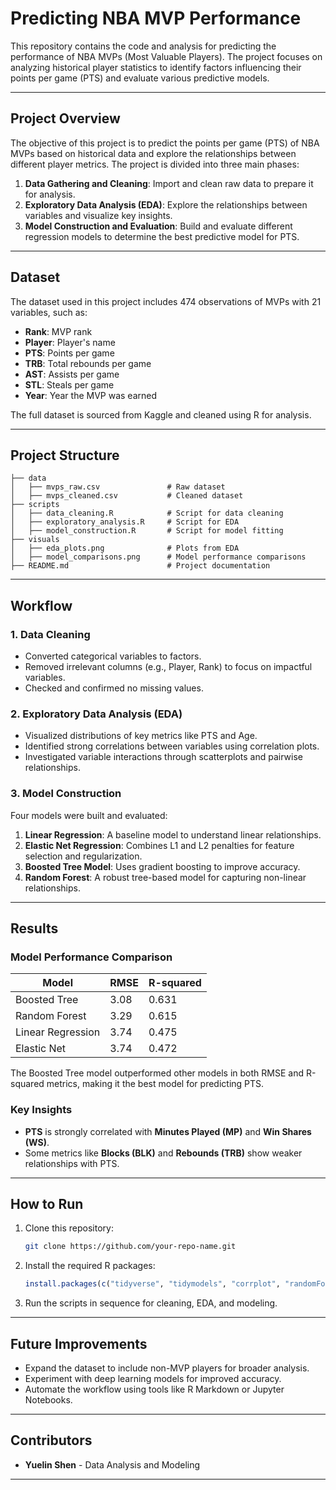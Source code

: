# Predicting NBA MVP Performance

This repository contains the code and analysis for predicting the performance of NBA MVPs (Most Valuable Players). The project focuses on analyzing historical player statistics to identify factors influencing their points per game (PTS) and evaluate various predictive models.

---

## Project Overview

The objective of this project is to predict the points per game (PTS) of NBA MVPs based on historical data and explore the relationships between different player metrics. The project is divided into three main phases:

1. **Data Gathering and Cleaning**: Import and clean raw data to prepare it for analysis.
2. **Exploratory Data Analysis (EDA)**: Explore the relationships between variables and visualize key insights.
3. **Model Construction and Evaluation**: Build and evaluate different regression models to determine the best predictive model for PTS.

---

## Dataset

The dataset used in this project includes 474 observations of MVPs with 21 variables, such as:

- **Rank**: MVP rank
- **Player**: Player's name
- **PTS**: Points per game
- **TRB**: Total rebounds per game
- **AST**: Assists per game
- **STL**: Steals per game
- **Year**: Year the MVP was earned

The full dataset is sourced from Kaggle and cleaned using R for analysis.

---

## Project Structure

```
├── data
│   ├── mvps_raw.csv               # Raw dataset
│   ├── mvps_cleaned.csv           # Cleaned dataset
├── scripts
│   ├── data_cleaning.R            # Script for data cleaning
│   ├── exploratory_analysis.R     # Script for EDA
│   ├── model_construction.R       # Script for model fitting
├── visuals
│   ├── eda_plots.png              # Plots from EDA
│   ├── model_comparisons.png      # Model performance comparisons
├── README.md                      # Project documentation
```

---

## Workflow

### 1. Data Cleaning
- Converted categorical variables to factors.
- Removed irrelevant columns (e.g., Player, Rank) to focus on impactful variables.
- Checked and confirmed no missing values.

### 2. Exploratory Data Analysis (EDA)
- Visualized distributions of key metrics like PTS and Age.
- Identified strong correlations between variables using correlation plots.
- Investigated variable interactions through scatterplots and pairwise relationships.

### 3. Model Construction
Four models were built and evaluated:

1. **Linear Regression**: A baseline model to understand linear relationships.
2. **Elastic Net Regression**: Combines L1 and L2 penalties for feature selection and regularization.
3. **Boosted Tree Model**: Uses gradient boosting to improve accuracy.
4. **Random Forest**: A robust tree-based model for capturing non-linear relationships.

---

## Results

### Model Performance Comparison

| Model           | RMSE  | R-squared |
|------------------|-------|-----------|
| Boosted Tree     | 3.08  | 0.631     |
| Random Forest    | 3.29  | 0.615     |
| Linear Regression| 3.74  | 0.475     |
| Elastic Net      | 3.74  | 0.472     |

The Boosted Tree model outperformed other models in both RMSE and R-squared metrics, making it the best model for predicting PTS.

### Key Insights
- **PTS** is strongly correlated with **Minutes Played (MP)** and **Win Shares (WS)**.
- Some metrics like **Blocks (BLK)** and **Rebounds (TRB)** show weaker relationships with PTS.

---

## How to Run

1. Clone this repository:
   ```bash
   git clone https://github.com/your-repo-name.git
   ```
2. Install the required R packages:
   ```R
   install.packages(c("tidyverse", "tidymodels", "corrplot", "randomForest", "xgboost"))
   ```
3. Run the scripts in sequence for cleaning, EDA, and modeling.

---

## Future Improvements
- Expand the dataset to include non-MVP players for broader analysis.
- Experiment with deep learning models for improved accuracy.
- Automate the workflow using tools like R Markdown or Jupyter Notebooks.

---
## Contributors
- **Yuelin Shen** - Data Analysis and Modeling
---
